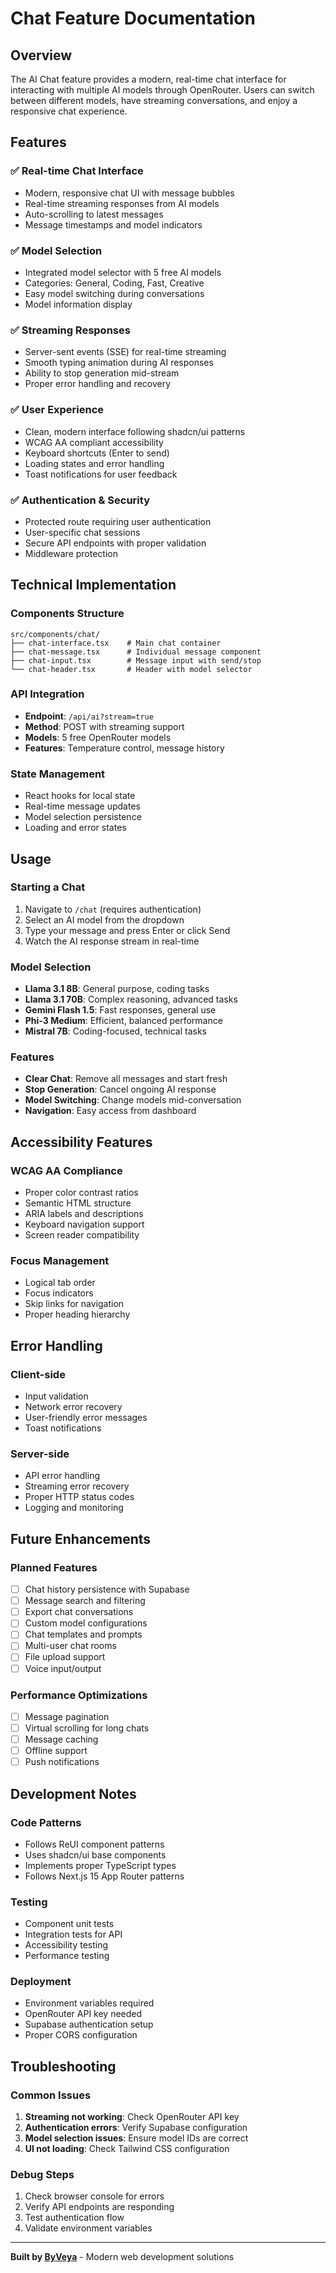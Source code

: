 # Chat Feature Documentation

## Overview
The AI Chat feature provides a modern, real-time chat interface for interacting with multiple AI models through OpenRouter. Users can switch between different models, have streaming conversations, and enjoy a responsive chat experience.

## Features

### ✅ Real-time Chat Interface
- Modern, responsive chat UI with message bubbles
- Real-time streaming responses from AI models
- Auto-scrolling to latest messages
- Message timestamps and model indicators

### ✅ Model Selection
- Integrated model selector with 5 free AI models
- Categories: General, Coding, Fast, Creative
- Easy model switching during conversations
- Model information display

### ✅ Streaming Responses
- Server-sent events (SSE) for real-time streaming
- Smooth typing animation during AI responses
- Ability to stop generation mid-stream
- Proper error handling and recovery

### ✅ User Experience
- Clean, modern interface following shadcn/ui patterns
- WCAG AA compliant accessibility
- Keyboard shortcuts (Enter to send)
- Loading states and error handling
- Toast notifications for user feedback

### ✅ Authentication & Security
- Protected route requiring user authentication
- User-specific chat sessions
- Secure API endpoints with proper validation
- Middleware protection

## Technical Implementation

### Components Structure
```
src/components/chat/
├── chat-interface.tsx    # Main chat container
├── chat-message.tsx      # Individual message component
├── chat-input.tsx        # Message input with send/stop
└── chat-header.tsx       # Header with model selector
```

### API Integration
- **Endpoint**: `/api/ai?stream=true`
- **Method**: POST with streaming support
- **Models**: 5 free OpenRouter models
- **Features**: Temperature control, message history

### State Management
- React hooks for local state
- Real-time message updates
- Model selection persistence
- Loading and error states

## Usage

### Starting a Chat
1. Navigate to `/chat` (requires authentication)
2. Select an AI model from the dropdown
3. Type your message and press Enter or click Send
4. Watch the AI response stream in real-time

### Model Selection
- **Llama 3.1 8B**: General purpose, coding tasks
- **Llama 3.1 70B**: Complex reasoning, advanced tasks  
- **Gemini Flash 1.5**: Fast responses, general use
- **Phi-3 Medium**: Efficient, balanced performance
- **Mistral 7B**: Coding-focused, technical tasks

### Features
- **Clear Chat**: Remove all messages and start fresh
- **Stop Generation**: Cancel ongoing AI response
- **Model Switching**: Change models mid-conversation
- **Navigation**: Easy access from dashboard

## Accessibility Features

### WCAG AA Compliance
- Proper color contrast ratios
- Semantic HTML structure
- ARIA labels and descriptions
- Keyboard navigation support
- Screen reader compatibility

### Focus Management
- Logical tab order
- Focus indicators
- Skip links for navigation
- Proper heading hierarchy

## Error Handling

### Client-side
- Input validation
- Network error recovery
- User-friendly error messages
- Toast notifications

### Server-side
- API error handling
- Streaming error recovery
- Proper HTTP status codes
- Logging and monitoring

## Future Enhancements

### Planned Features
- [ ] Chat history persistence with Supabase
- [ ] Message search and filtering
- [ ] Export chat conversations
- [ ] Custom model configurations
- [ ] Chat templates and prompts
- [ ] Multi-user chat rooms
- [ ] File upload support
- [ ] Voice input/output

### Performance Optimizations
- [ ] Message pagination
- [ ] Virtual scrolling for long chats
- [ ] Message caching
- [ ] Offline support
- [ ] Push notifications

## Development Notes

### Code Patterns
- Follows ReUI component patterns
- Uses shadcn/ui base components
- Implements proper TypeScript types
- Follows Next.js 15 App Router patterns

### Testing
- Component unit tests
- Integration tests for API
- Accessibility testing
- Performance testing

### Deployment
- Environment variables required
- OpenRouter API key needed
- Supabase authentication setup
- Proper CORS configuration

## Troubleshooting

### Common Issues
1. **Streaming not working**: Check OpenRouter API key
2. **Authentication errors**: Verify Supabase configuration
3. **Model selection issues**: Ensure model IDs are correct
4. **UI not loading**: Check Tailwind CSS configuration

### Debug Steps
1. Check browser console for errors
2. Verify API endpoints are responding
3. Test authentication flow
4. Validate environment variables

---

**Built by [ByVeya](https://byveya.com)** - Modern web development solutions

